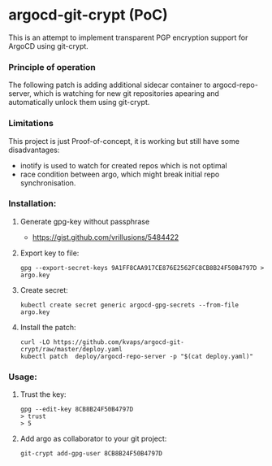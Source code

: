 # argocd-git-crypt (PoC)

This is an attempt to implement transparent PGP encryption support for ArgoCD using git-crypt.

### Principle of operation

The following patch is adding additional sidecar container to argocd-repo-server, which is watching for new git repositories apearing and automatically unlock them using git-crypt.

### Limitations

This project is just Proof-of-concept, it is working but still have some disadvantages:

- inotify is used to watch for created repos which is not optimal
- race condition between argo, which might break initial repo synchronisation.

### Installation:

1. Generate gpg-key without passphrase

   * https://gist.github.com/vrillusions/5484422

2. Export key to file:

       gpg --export-secret-keys 9A1FF8CAA917CE876E2562FC8CB8B24F50B4797D > argo.key

3. Create secret:

       kubectl create secret generic argocd-gpg-secrets --from-file argo.key

4. Install the patch:

       curl -LO https://github.com/kvaps/argocd-git-crypt/raw/master/deploy.yaml
       kubectl patch  deploy/argocd-repo-server -p "$(cat deploy.yaml)"

### Usage:

1. Trust the key:

       gpg --edit-key 8CB8B24F50B4797D
       > trust
       > 5

2. Add argo as collaborator to your git project:

       git-crypt add-gpg-user 8CB8B24F50B4797D
